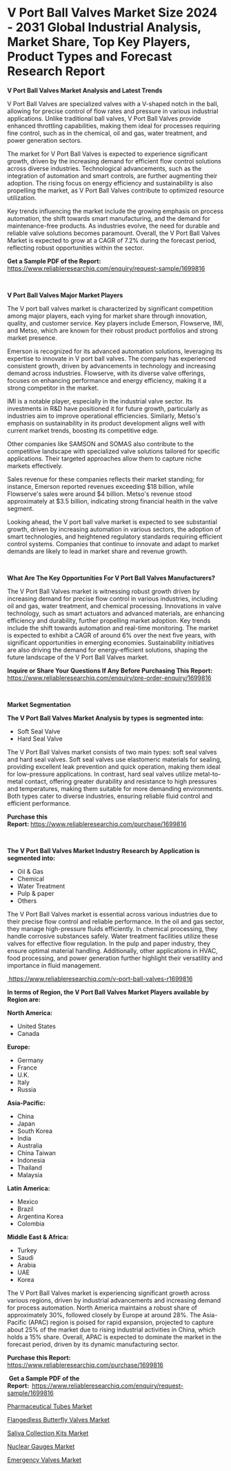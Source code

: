 <p><h1>V Port Ball Valves Market Size 2024 - 2031 Global Industrial Analysis, Market Share, Top Key Players, Product Types and Forecast Research Report</h1></p><p><strong>V Port Ball Valves Market Analysis and Latest Trends</strong></p>
<p><p>V Port Ball Valves are specialized valves with a V-shaped notch in the ball, allowing for precise control of flow rates and pressure in various industrial applications. Unlike traditional ball valves, V Port Ball Valves provide enhanced throttling capabilities, making them ideal for processes requiring fine control, such as in the chemical, oil and gas, water treatment, and power generation sectors.</p><p>The market for V Port Ball Valves is expected to experience significant growth, driven by the increasing demand for efficient flow control solutions across diverse industries. Technological advancements, such as the integration of automation and smart controls, are further augmenting their adoption. The rising focus on energy efficiency and sustainability is also propelling the market, as V Port Ball Valves contribute to optimized resource utilization.</p><p>Key trends influencing the market include the growing emphasis on process automation, the shift towards smart manufacturing, and the demand for maintenance-free products. As industries evolve, the need for durable and reliable valve solutions becomes paramount. Overall, the V Port Ball Valves Market is expected to grow at a CAGR of 7.2% during the forecast period, reflecting robust opportunities within the sector.</p></p>
<p><strong>Get a Sample PDF of the Report:&nbsp;</strong> <a href="https://www.reliableresearchiq.com/enquiry/request-sample/1699816?utm_campaign=123&utm_medium=2&utm_source=Github&utm_content=ia&utm_term=21102024&utm_id=v-port-ball-valves">https://www.reliableresearchiq.com/enquiry/request-sample/1699816</a></p>
<p>&nbsp;</p>
<p><strong>V Port Ball Valves Major Market Players</strong></p>
<p><p>The V port ball valves market is characterized by significant competition among major players, each vying for market share through innovation, quality, and customer service. Key players include Emerson, Flowserve, IMI, and Metso, which are known for their robust product portfolios and strong market presence.</p><p>Emerson is recognized for its advanced automation solutions, leveraging its expertise to innovate in V port ball valves. The company has experienced consistent growth, driven by advancements in technology and increasing demand across industries. Flowserve, with its diverse valve offerings, focuses on enhancing performance and energy efficiency, making it a strong competitor in the market.</p><p>IMI is a notable player, especially in the industrial valve sector. Its investments in R&D have positioned it for future growth, particularly as industries aim to improve operational efficiencies. Similarly, Metso's emphasis on sustainability in its product development aligns well with current market trends, boosting its competitive edge.</p><p>Other companies like SAMSON and SOMAS also contribute to the competitive landscape with specialized valve solutions tailored for specific applications. Their targeted approaches allow them to capture niche markets effectively.</p><p>Sales revenue for these companies reflects their market standing; for instance, Emerson reported revenues exceeding $18 billion, while Flowserve's sales were around $4 billion. Metso's revenue stood approximately at $3.5 billion, indicating strong financial health in the valve segment.</p><p>Looking ahead, the V port ball valve market is expected to see substantial growth, driven by increasing automation in various sectors, the adoption of smart technologies, and heightened regulatory standards requiring efficient control systems. Companies that continue to innovate and adapt to market demands are likely to lead in market share and revenue growth.</p></p>
<p>&nbsp;</p>
<p><strong>What Are The Key Opportunities For V Port Ball Valves Manufacturers?</strong></p>
<p><p>The V Port Ball Valves market is witnessing robust growth driven by increasing demand for precise flow control in various industries, including oil and gas, water treatment, and chemical processing. Innovations in valve technology, such as smart actuators and advanced materials, are enhancing efficiency and durability, further propelling market adoption. Key trends include the shift towards automation and real-time monitoring. The market is expected to exhibit a CAGR of around 6% over the next five years, with significant opportunities in emerging economies. Sustainability initiatives are also driving the demand for energy-efficient solutions, shaping the future landscape of the V Port Ball Valves market.</p></p>
<p><strong>Inquire or Share Your Questions If Any Before Purchasing This Report:</strong> <a href="https://www.reliableresearchiq.com/enquiry/pre-order-enquiry/1699816?utm_campaign=123&utm_medium=2&utm_source=Github&utm_content=ia&utm_term=21102024&utm_id=v-port-ball-valves">https://www.reliableresearchiq.com/enquiry/pre-order-enquiry/1699816</a></p>
<p>&nbsp;</p>
<p><strong>Market Segmentation</strong></p>
<p><strong>The V Port Ball Valves Market Analysis by types is segmented into:</strong></p>
<p><ul><li>Soft Seal Valve</li><li>Hard Seal Valve</li></ul></p>
<p><p>The V Port Ball Valves market consists of two main types: soft seal valves and hard seal valves. Soft seal valves use elastomeric materials for sealing, providing excellent leak prevention and quick operation, making them ideal for low-pressure applications. In contrast, hard seal valves utilize metal-to-metal contact, offering greater durability and resistance to high pressures and temperatures, making them suitable for more demanding environments. Both types cater to diverse industries, ensuring reliable fluid control and efficient performance.</p></p>
<p><strong>Purchase this Report:&nbsp;</strong><a href="https://www.reliableresearchiq.com/purchase/1699816?utm_campaign=123&utm_medium=2&utm_source=Github&utm_content=ia&utm_term=21102024&utm_id=v-port-ball-valves">https://www.reliableresearchiq.com/purchase/1699816</a></p>
<p>&nbsp;</p>
<p><strong>The V Port Ball Valves Market Industry Research by Application is segmented into:</strong></p>
<p><ul><li>Oil & Gas</li><li>Chemical</li><li>Water Treatment</li><li>Pulp & paper</li><li>Others</li></ul></p>
<p><p>The V Port Ball Valves market is essential across various industries due to their precise flow control and reliable performance. In the oil and gas sector, they manage high-pressure fluids efficiently. In chemical processing, they handle corrosive substances safely. Water treatment facilities utilize these valves for effective flow regulation. In the pulp and paper industry, they ensure optimal material handling. Additionally, other applications in HVAC, food processing, and power generation further highlight their versatility and importance in fluid management.</p></p>
<p><a href="https://www.reliableresearchiq.com/v-port-ball-valves-r1699816?utm_campaign=123&utm_medium=2&utm_source=Github&utm_content=ia&utm_term=21102024&utm_id=v-port-ball-valves">&nbsp;https://www.reliableresearchiq.com/v-port-ball-valves-r1699816</a></p>
<p><strong>In terms of Region, the V Port Ball Valves Market Players available by Region are:</strong></p>
<p>
    <p> <strong> North America: </strong>
        <ul>
            <li>United States</li>
            <li>Canada</li>
        </ul>
        </p> 
    <p> <strong> Europe: </strong>
        <ul>
            <li>Germany</li>
            <li>France</li>
            <li>U.K.</li>
            <li>Italy</li>
            <li>Russia</li>
        </ul>
        </p> 
    <p> <strong> Asia-Pacific: </strong>
        <ul>
            <li>China</li>
            <li>Japan</li>
            <li>South Korea</li>
            <li>India</li>
            <li>Australia</li>
            <li>China Taiwan</li>
            <li>Indonesia</li>
            <li>Thailand</li>
            <li>Malaysia</li>
        </ul>
        </p> 
    <p> <strong> Latin America: </strong>
        <ul>
            <li>Mexico</li>
            <li>Brazil</li>
            <li>Argentina Korea</li>
            <li>Colombia</li>
        </ul>
        </p> 
    <p> <strong> Middle East & Africa: </strong>
        <ul>
            <li>Turkey</li>
            <li>Saudi</li>
            <li>Arabia</li>
            <li>UAE</li>
            <li>Korea</li>
        </ul>
    </p>
    </p>
<p><p>The V Port Ball Valves market is experiencing significant growth across various regions, driven by industrial advancements and increasing demand for process automation. North America maintains a robust share of approximately 30%, followed closely by Europe at around 28%. The Asia-Pacific (APAC) region is poised for rapid expansion, projected to capture about 25% of the market due to rising industrial activities in China, which holds a 15% share. Overall, APAC is expected to dominate the market in the forecast period, driven by its dynamic manufacturing sector.</p></p>
<p><strong>Purchase this Report: </strong><a href="https://www.reliableresearchiq.com/purchase/1699816?utm_campaign=123&utm_medium=2&utm_source=Github&utm_content=ia&utm_term=21102024&utm_id=v-port-ball-valves">https://www.reliableresearchiq.com/purchase/1699816</a></p>
<p>&nbsp;<strong>Get a Sample PDF of the Report:&nbsp;&nbsp;</strong><a href="https://www.reliableresearchiq.com/enquiry/request-sample/1699816?utm_campaign=123&utm_medium=2&utm_source=Github&utm_content=ia&utm_term=21102024&utm_id=v-port-ball-valves">https://www.reliableresearchiq.com/enquiry/request-sample/1699816</a></p>
<p><strong></strong></p>
<p><p><a href="https://www.linkedin.com/pulse/global-pharmaceutical-tubes-market-sector2024-2031-metrics-csbac?utm_campaign=123&utm_medium=2&utm_source=Github&utm_content=ia&utm_term=21102024&utm_id=v-port-ball-valves">Pharmaceutical Tubes Market</a></p><p><a href="https://github.com/angilaguardtd7/Market-Research-Report-List-1/blob/main/flangedless-butterfly-valves-market.md?utm_campaign=123&utm_medium=2&utm_source=Github&utm_content=ia&utm_term=21102024&utm_id=v-port-ball-valves">Flangedless Butterfly Valves Market</a></p><p><a href="https://www.linkedin.com/pulse/future-saliva-collection-kits-market-global-forecast-trends-dnjqc?utm_campaign=123&utm_medium=2&utm_source=Github&utm_content=ia&utm_term=21102024&utm_id=v-port-ball-valves">Saliva Collection Kits Market</a></p><p><a href="https://issuu.com/reportprime-2/docs/nuclear-gauges-market-size-2030.ppt_d2de5d13eac666?utm_campaign=123&utm_medium=2&utm_source=Github&utm_content=ia&utm_term=21102024&utm_id=v-port-ball-valves">Nuclear Gauges Market</a></p><p><a href="https://issuu.com/reportprime-2/docs/emergency-valves-market-size-2030.p_2676a7b6ca6f59?utm_campaign=123&utm_medium=2&utm_source=Github&utm_content=ia&utm_term=21102024&utm_id=v-port-ball-valves">Emergency Valves Market</a></p></p>